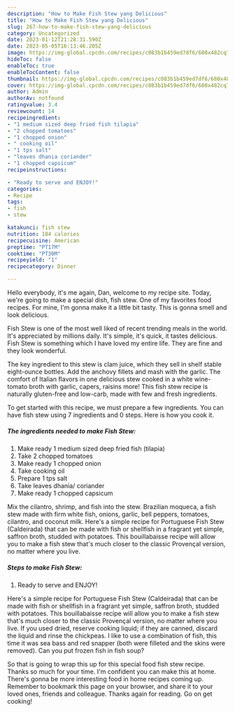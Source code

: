 ```yaml
---
description: "How to Make Fish Stew yang Delicious"
title: "How to Make Fish Stew yang Delicious"
slug: 267-how-to-make-fish-stew-yang-delicious
category: Uncategorized
date: 2023-01-12T21:28:31.590Z
date: 2023-05-05T16:13:46.205Z
image: https://img-global.cpcdn.com/recipes/c083b1b459ed7df6/680x482cq70/fish-stew-recipe-main-photo.jpg
hideToc: false
enableToc: true
enableTocContent: false
thumbnail: https://img-global.cpcdn.com/recipes/c083b1b459ed7df6/680x482cq70/fish-stew-recipe-main-photo.jpg
cover: https://img-global.cpcdn.com/recipes/c083b1b459ed7df6/680x482cq70/fish-stew-recipe-main-photo.jpg
author: Admin
authorAv: notfound
ratingvalue: 3.4
reviewcount: 14
recipeingredient:
- "1 medium sized deep fried fish tilapia"
- "2 chopped tomatoes"
- "1 chopped onion"
- " cooking oil"
- "1 tps salt"
- "leaves dhania coriander"
- "1 chopped capsicum"
recipeinstructions:

- "Ready to serve and ENJOY!"
categories:
- Recipe
tags:
- fish
- stew

katakunci: fish stew 
nutrition: 184 calories
recipecuisine: American
preptime: "PT17M"
cooktime: "PT30M"
recipeyield: "1"
recipecategory: Dinner

---
```



Hello everybody, it's me again, Dan, welcome to my recipe site. Today, we're going to make a special dish, fish stew. One of my favorites food recipes. For mine, I'm gonna make it a little bit tasty. This is gonna smell and look delicious.

Fish Stew is one of the most well liked of recent trending meals in the world. It's appreciated by millions daily. It's simple, it's quick, it tastes delicious. Fish Stew is something which I have loved my entire life. They are fine and they look wonderful.

The key ingredient to this stew is clam juice, which they sell in shelf stable eight-ounce bottles. Add the anchovy fillets and mash with the garlic. The comfort of Italian flavors in one delicious stew cooked in a white wine-tomato broth with garlic, capers, raisins more! This fish stew recipe is naturally gluten-free and low-carb, made with few and fresh ingredients.


To get started with this recipe, we must prepare a few ingredients. You can have fish stew using 7 ingredients and 0 steps. Here is how you cook it.

<!--inarticleads1-->

##### The ingredients needed to make Fish Stew:

1. Make ready 1 medium sized deep fried fish (tilapia)
1. Take 2 chopped tomatoes
1. Make ready 1 chopped onion
1. Take  cooking oil
1. Prepare 1 tps salt
1. Take leaves dhania/ coriander
1. Make ready 1 chopped capsicum


Mix the cilantro, shrimp, and fish into the stew. Brazilian moqueca, a fish stew made with firm white fish, onions, garlic, bell peppers, tomatoes, cilantro, and coconut milk. Here&#39;s a simple recipe for Portuguese Fish Stew (Caldeirada) that can be made with fish or shellfish in a fragrant yet simple, saffron broth, studded with potatoes. This bouillabaisse recipe will allow you to make a fish stew that&#39;s much closer to the classic Provençal version, no matter where you live. 

<!--inarticleads2-->

##### Steps to make Fish Stew:


1. Ready to serve and ENJOY!

Here&#39;s a simple recipe for Portuguese Fish Stew (Caldeirada) that can be made with fish or shellfish in a fragrant yet simple, saffron broth, studded with potatoes. This bouillabaisse recipe will allow you to make a fish stew that&#39;s much closer to the classic Provençal version, no matter where you live. If you used dried, reserve cooking liquid; if they are canned, discard the liquid and rinse the chickpeas. I like to use a combination of fish, this time it was sea bass and red snapper (both were filleted and the skins were removed). Can you put frozen fish in fish soup? 

So that is going to wrap this up for this special food fish stew recipe. Thanks so much for your time. I'm confident you can make this at home. There's gonna be more interesting food in home recipes coming up. Remember to bookmark this page on your browser, and share it to your loved ones, friends and colleague. Thanks again for reading. Go on get cooking!

